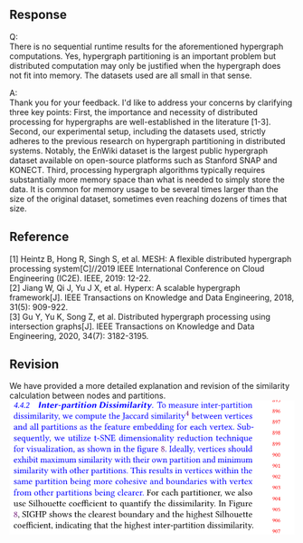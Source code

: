 ## Response 
Q:  
There is no sequential runtime results for the aforementioned hypergraph computations. Yes, hypergraph partitioning is an important problem but distributed computation may only be justified when the hypergraph does not fit into memory. The datasets used are all small in that sense.

A:  
Thank you for your feedback. I'd like to address your concerns by clarifying three key points:
First, the importance and necessity of distributed processing for hypergraphs are well-established in the literature [1-3].
Second, our experimental setup, including the datasets used, strictly adheres to the previous research on hypergraph partitioning in distributed systems. Notably, the EnWiki dataset is the largest public hypergraph dataset available on open-source platforms such as Stanford SNAP and KONECT.
Third, processing hypergraph algorithms typically requires substantially more memory space than what is needed to simply store the data. It is common for memory usage to be several times larger than the size of the original dataset, sometimes even reaching dozens of times that size.


## Reference 
[1] Heintz B, Hong R, Singh S, et al. MESH: A flexible distributed hypergraph processing system[C]//2019 IEEE International Conference on Cloud Engineering (IC2E). IEEE, 2019: 12-22.  
[2] Jiang W, Qi J, Yu J X, et al. Hyperx: A scalable hypergraph framework[J]. IEEE Transactions on Knowledge and Data Engineering, 2018, 31(5): 909-922.  
[3] Gu Y, Yu K, Song Z, et al. Distributed hypergraph processing using intersection graphs[J]. IEEE Transactions on Knowledge and Data Engineering, 2020, 34(7): 3182-3195.  

## Revision

We have provided a more detailed explanation and revision of the similarity calculation between nodes and partitions.
![](./pic/similarity.png)
